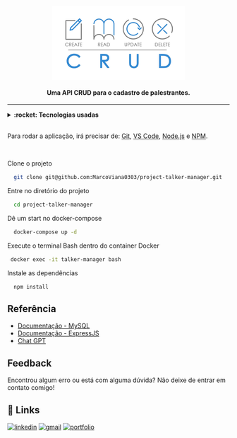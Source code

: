 <h4 align="center">
  <br /><br />
  <img alt="CRUD" src="./crud.png" />
  <br /><br />
  Uma API CRUD para o cadastro de palestrantes. 
</h4>


<hr />

<details>
  <summary><strong>:rocket: Tecnologias usadas</strong></summary>
  <br />
  
-  MySQL
-  MySQL Workbench
-  Express
-  TDD using Mocha, Chai, Sinon.
-  Docker
-  ESLint
-  Git
-  VS Code
  
  </details>
  
  <br />

Para rodar a aplicação, irá precisar de: [Git](https://git-scm.com), [VS Code](https://code.visualstudio.com/), [Node.js](https://nodejs.org/) e [NPM](https://www.npmjs.com/).

<br />

Clone o projeto

```bash
  git clone git@github.com:MarcoViana0303/project-talker-manager.git
```

Entre no diretório do projeto

```bash
  cd project-talker-manager
```

Dê um start no docker-compose

```bash
  docker-compose up -d
```

Execute o terminal Bash dentro do container Docker

```bash
 docker exec -it talker-manager bash
```

Instale as dependências

```bash
  npm install
```

## Referência

 - [Documentação - MySQL](https://docs.oracle.com/en-us/iaas/mysql-database/doc/getting-started.html)
 - [Documentação - ExpressJS](https://expressjs.com/pt-br/)
 - [Chat GPT](https://openai.com/blog/chatgpt)

## Feedback

Encontrou algum erro ou está com alguma dúvida? Não deixe de entrar em contato comigo!


## 🔗 Links
[![linkedin](https://img.shields.io/badge/linkedin-0A66C2?style=for-the-badge&logo=linkedin&logoColor=white)](https://www.linkedin.com/in/marco-viana2022/)
[![gmail](https://img.shields.io/badge/Gmail-D14836?style=for-the-badge&logo=gmail&logoColor=white)](https://marcoviana.dev@gmail.com/)
[![portfolio](https://img.shields.io/badge/my_portfolio-000?style=for-the-badge&logo=ko-fi&logoColor=white)](https://marcoviana-dev.vercel.app/)
